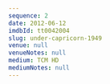 ```yaml
---
sequence: 2
date: 2012-06-12
imdbId: tt0042004
slug: under-capricorn-1949
venue: null
venueNotes: null
medium: TCM HD
mediumNotes: null
---
```


